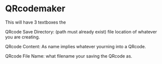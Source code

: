 # QRcodemaker
This will have 3 textboxes the

QRcode Save Directory:
(path must already exist)
file location of whatever you are creating.

QRcode Content:
As name implies whatever yourning into a QRcode.

QRcode File Name:
what filename your saving the QRcode as.
